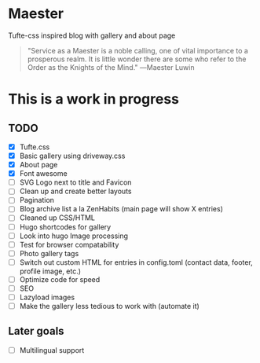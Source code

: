 # Maester
Tufte-css inspired blog with gallery and about page

> "Service as a Maester is a noble calling, one of vital importance to a prosperous realm. It is little wonder there are some who refer to the Order as the Knights of the Mind." 
    ―Maester Luwin


# **This is a work in progress**

## TODO

- [x] Tufte.css
- [x] Basic gallery using driveway.css
- [x] About page
- [x] Font awesome
- [ ] SVG Logo next to title and Favicon
- [ ] Clean up and create better layouts
- [ ] Pagination
- [ ] Blog archive list a la ZenHabits (main page will show X entries)
- [ ] Cleaned up CSS/HTML
- [ ] Hugo shortcodes for gallery
- [ ] Look into hugo Image processing
- [ ] Test for browser compatability
- [ ] Photo gallery tags
- [ ] Switch out custom HTML for entries in config.toml (contact data, footer, profile image, etc.)
- [ ] Optimize code for speed
- [ ] SEO
- [ ] Lazyload images
- [ ] Make the gallery less tedious to work with (automate it)

## Later goals

- [ ] Multilingual support
